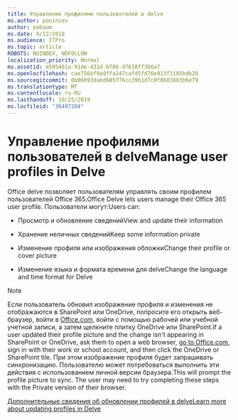 ```yaml
---
title: Управление профилями пользователей в delve
ms.author: ponincev
author: pebaum
ms.date: 9/12/2018
ms.audience: ITPro
ms.topic: article
ROBOTS: NOINDEX, NOFOLLOW
localization_priority: Normal
ms.assetid: e595481a-91de-431d-bf86-d7610ff3b6a7
ms.openlocfilehash: cae756bf9a9ffa247cafd5fd76e913f3185bdb28
ms.sourcegitcommit: 0b06093dabd685f76cc39b1d7c0f8b03883b6e79
ms.translationtype: MT
ms.contentlocale: ru-RU
ms.lasthandoff: 10/25/2019
ms.locfileid: "36497204"
---
```

# <a name="manage-user-profiles-in-delve"></a><span data-ttu-id="f1b92-102">Управление профилями пользователей в delve</span><span class="sxs-lookup"><span data-stu-id="f1b92-102">Manage user profiles in Delve</span></span>

<span data-ttu-id="f1b92-103">Office delve позволяет пользователям управлять своим профилем пользователей Office 365.</span><span class="sxs-lookup"><span data-stu-id="f1b92-103">Office Delve lets users manage their Office 365 user profile.</span></span> <span data-ttu-id="f1b92-104">Пользователи могут:</span><span class="sxs-lookup"><span data-stu-id="f1b92-104">Users can:</span></span>
  
- <span data-ttu-id="f1b92-105">Просмотр и обновление сведений</span><span class="sxs-lookup"><span data-stu-id="f1b92-105">View and update their information</span></span>
    
- <span data-ttu-id="f1b92-106">Хранение неличных сведений</span><span class="sxs-lookup"><span data-stu-id="f1b92-106">Keep some information private</span></span>
    
- <span data-ttu-id="f1b92-107">Изменение профиля или изображения обложки</span><span class="sxs-lookup"><span data-stu-id="f1b92-107">Change their profile or cover picture</span></span>
    
- <span data-ttu-id="f1b92-108">Изменение языка и формата времени для delve</span><span class="sxs-lookup"><span data-stu-id="f1b92-108">Change the language and time format for Delve</span></span>
    
> [!NOTE]
> <span data-ttu-id="f1b92-109">Если пользователь обновил изображение профиля и изменения не отображаются в SharePoint или OneDrive, попросите его открыть веб-браузер, войти в [Office.com](https://www.office.com), войти с помощью рабочей или учебной учетной записи, а затем щелкните плитку OneDrive или SharePoint.</span><span class="sxs-lookup"><span data-stu-id="f1b92-109">If a user updated their profile picture and the change isn't appearing in SharePoint or OneDrive, ask them to open a web browser, [go to Office.com](https://www.office.com), sign in with their work or school account, and then click the OneDrive or SharePoint tile.</span></span> <span data-ttu-id="f1b92-110">При этом изображение профиля будет запрашивать синхронизацию. Пользователю может потребоваться выполнить эти действия с использованием личной версии браузера.</span><span class="sxs-lookup"><span data-stu-id="f1b92-110">This will prompt the profile picture to sync. The user may need to try completing these steps with the Private version of their browser.</span></span> 
  
[<span data-ttu-id="f1b92-111">Дополнительные сведения об обновлении профилей в delve</span><span class="sxs-lookup"><span data-stu-id="f1b92-111">Learn more about updating profiles in Delve</span></span>](https://go.microsoft.com/fwlink/?linkid=735070)
  

